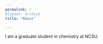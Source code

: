 ```yaml
---
permalink: /
#layout: archive
title: "About"

---
```


I am a graduate student in chemistry at NCSU.